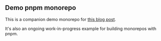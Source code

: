 ## Demo pnpm monorepo

This is a companion demo monorepo for [this blog post](https://wmyers.github.io/technical/js/monorepo/Peer-dependencies-in-a-pnpm-monorepo).

It's also an ongoing work-in-progress example for building monorepos with pnpm.